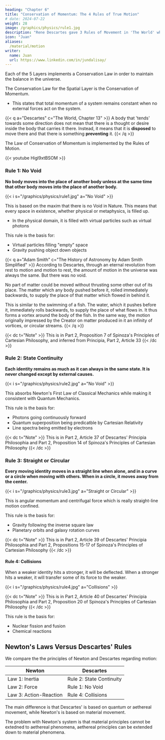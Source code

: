 ```yaml
---
heading: "Chapter 6"
title: "Conservation of Momentum: The 4 Rules of True Motion"
# date: 2024-07-22
weight: 28
image: /graphics/physics/rule1.jpg
description: "Rene Descartes gave 3 Rules of Movement in 'The World' which we combine with Spinoza"
icon: "Juan"
aliases:
  /material/motion
writer:
  name: Juan
  url: https://www.linkedin.com/in/jundalisay/
---
```



Each of the 5 Layers implements a Conservation Law in order to maintain the balance in the universe.

The Conservation Law for the Spatial Layer is the Conservation of Momentum.
- This states that total momentum of a system remains constant when no external forces act on the system. 


{{< q a="Descartes" c="The World, Chapter 13" >}}
A body that 'tends' towards some direction does not mean that there is a thought or desire inside the body that carries it there. Instead, it means that it is **disposed** to move there and that there is something **preventing** it.
{{< /q >}}


<!-- {{< dc t="Principles" >}}
Principles | Assertions
--- | ---
The Law of Conservation of Idea in Physical Reality  | This leads to the Theory of Dynamism as the Rules of Movement
{{< /dc >}} -->

The Law of Conservation of Momentum is implemented by the Rules of Motion.

<!-- come from Cartesian-Spinozan Physics. These are rules coming from the 
 -Energy-Mass, which we collectively call the Law of Conservation of Idea.  -->

{{< youtube Higl9xtBSOM >}}


### Rule 1: No Void

**No body moves into the place of another body unless at the same time that other body moves into the place of another body.**

{{< i s="/graphics/physics/rule1.jpg" a="No Void" >}}


This is based on the maxim that there is no Void in Nature. This means that every space in existence, whether physical or metaphysics, is filled up. 
- In the physical domain, it is filled with virtual particles such as virtual photons

This rule is the basis for:
- Virtual particles filling "empty" space
- Gravity pushing object down objects 

{{< q a="Adam Smith" c="The History of Astronomy by Adam Smith Simplified" >}}
According to Descartes, through an eternal revolution from rest to motion and motion to rest, the amount of motion in the universe was always the same. But there was no void. 

No part of matter could be moved without thrusting some other out of its place. The matter which any body pushed before it, rolled immediately backwards, to supply the place of that matter which flowed in behind it. 

This is similar to the swimming of a fish. The water, which it pushes before it, immediately rolls backwards, to supply the place of what flows in. It thus forms a vortex around the body of the fish. In the same way, the motion originally impressed by the Creator on matter produced in it an infinity of vortices, or circular streams. 
{{< /q >}}



{{< dc t="Note" >}}
This is in Part 2, Proposition 7 of Spinoza's Principles of Cartesian Philosophy, and inferred from Principia, Part 2, Article 33
{{< /dc >}}


### Rule 2: State Continuity

**Each identity remains as much as it can always in the same state. It is never changed except by external causes.**

{{< i s="/graphics/physics/rule2.jpg" a="No Void" >}}

This absorbs Newton's First Law of Classical Mechanics while making it consistent with Quantum Mechanics.

This rule is the basis for:
- Photons going continuously forward
- Quantum superposition being predicatble by Cartesian Relativity 
- Line spectra being emitted by electrons


{{< dc t="Note" >}}
This is in Part 2, Article 37 of Descartes' Principia Philosophia and Part 2, Proposition 14 of Spinoza's Principles of Cartesian Philosophy
{{< /dc >}}


### Rule 3: Straight or Circular

**Every moving identity moves in a straight line when alone, and in a curve or a circle when moving with others. When in a circle, it moves away from the center.**

{{< i s="/graphics/physics/rule3.jpg" a="Straight or Circular" >}}

This is angular momentum and centrifugal force which is really straight-line motion confined.

This rule is the basis for:
- Gravity following the inverse square law
- Planetary orbits and galaxy rotation curves

{{< dc t="Note" >}}
This is in Part 2, Article 39 of Descartes' Principia Philosophia and Part 2, Propositions 15-17 of Spinoza's Principles of Cartesian Philosophy
{{< /dc >}}


#### Rule 4: Collisions

When a weaker identity hits a stronger, it will be deflected. When a stronger hits a weaker, it will transfer some of its force to the weaker.

{{< i s="/graphics/physics/rule4.jpg" a="Collisions" >}}

<!-- **If a weak body moving in a straight line hits a stronger body, then the weak body will be deflected, retaining its motion but losing its direction. But if strong were moving and hits weak, the strong will move the weak with it. The strong will lose as much of its own motion as it gives to the weak.** -->

{{< dc t="Note" >}}
This is in Part 2, Article 40 of Descartes' Principia Philosophia and Part 2, Proposition 20 of Spinoza's Principles of Cartesian Philosophy
{{< /dc >}}


This rule is the basis for:
- Nuclear fission and fusion
- Chemical reactions


## Newton's Laws Versus Descartes' Rules

We compare the the principles of Newton and Descartes regarding motion:

Newton | Descartes
--- | ---
Law 1: Inertia | Rule 2: State Continuity
Law 2: Force | Rule 1: No Void
Law 3: Action-Reaction | Rule 4: Collisions


The main difference is that Descartes' is based on quantum or aethereal movement, while Newton's is based on material movement. 

The problem with Newton's system is that material principles cannot be extedned to aethereal phenomena, aethereal principles can be extended down to material phenomena.  

<!-- Every motion in itself is straight. Things which move together eventually move in a circular manner, always tending to move away from the center of the circle which they describe. -->

<!-- This matches Newton's Third Law. -->


<!-- The Law of Conservation of Idea of Superphysics leads to the idea of unique gravitational signatures in each identity which must be maintained. The interaction of these signatures leads to the movement of each identity as it is attracted or combined or is repulsed or evicted by other identities. 

The principles of the resulting movements can be summarized into three rules, as explained by Rene Descartes. Instead of Newton's Laws, we use Descartes' Rules as they are consistent not only with Classical and Quantum Mechanics, but also with the Biology, Medicine, Sociology, Economics, and other sciences.     -->


<!-- This leads to angular momentum and the path integrals of Quantum Mechanics.

![rule 3](/covers/rule3.jpg)

Newton was unable to think of probabilistic paths because he ascribed the cause of movement to matter. This led him to believe that gravity was a pulling force which did not necessitate different paths.

In reality, gravity is pushing force from the invisible aether that directs things towards mass.

Rule 3 is important because, when combined with Rule 1, it has Poincare's Law of Relativity baked in, which we call as Aethereal Relationality. This is to avoid the word 'Relativity' in search engines.  

Rule 3 leads to gravitational lensing and wave-particle duality. This also removes the need for Einstein's fabric, tensors, and `c`. It restores gravity as a force and demotes spacetime as an illusory effect of gravitation instead of being its cause. -->


<!-- Superhysics uses the 3 Rules of Movement from Descartes instead of the Law of Motion from Isaac Newton. This is because Newton's laws are already included in the Rules of Descartes.   -->